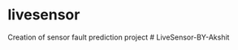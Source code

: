 # livesensor
Creation of sensor fault prediction project
#   L i v e S e n s o r - B Y - A k s h i t  
 